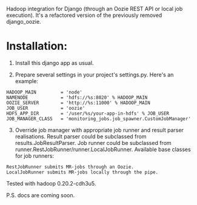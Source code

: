 Hadoop integration for Django (through an Oozie REST API or local job execution).
It's a refactored version of the previously removed django_oozie.
# Installation:
1. Install this django app as usual.
 
2. Prepare several settings in your project's settings.py.
Here's an example:
```
HADOOP_MAIN         = 'node'
NAMENODE            = 'hdfs://%s:8020' % HADOOP_MAIN
OOZIE_SERVER        = 'http://%s:11000' % HADOOP_MAIN
JOB_USER            = 'oozie'
HDFS_APP_DIR        = '/user/%s/your-app-in-hdfs' % JOB_USER
JOB_MANAGER_CLASS   = 'monitoring_jobs.job_spawner.CustomJobManager'
```
3. Override job manager with appropriate job runner and result parser realisations.
Result parser could be subclassed from results.JobResultParser.
Job runner could be subclassed from runner.RestJobRunner/runner.LocalJobRunner.
Available base classes for job runners:
```
RestJobRunner submits MR-jobs through an Oozie.
LocalJobRunner submits MR-jobs locally through the pipe.
```

Tested with hadoop 0.20.2-cdh3u5.

P.S. docs are coming soon.
